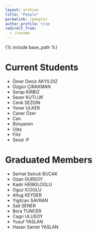 ```yaml
---
layout: archive
title: "People"
permalink: /people/
author_profile: true
redirect_from:
  - /resume
---
```


{% include base_path %}

Current Students
======
* Ömer Deniz AKYILDIZ
* Özgün ÇIRAKMAN
* Serap KIRBIZ
* Sezer KUTLUK
* Cenk SEZGIN 
* Yener ULKER
* Caner Özer
* Can
* Bünyamin
* Ulaş
* Filiz
* Sezai :P

Graduated Members
======
* Serhat Selcuk BUCAK
* Ozan GURSOY
* Kadir HERKILOGLU
* Oguz ICOGLU
* Altug KEYDER
* Yigitcan SAVRAN
* Sait SENER
* Bora TUNCER
* Cagri ULUSOY
* Yusuf YASLAN
* Hasan Samet YASLAN
  
  
